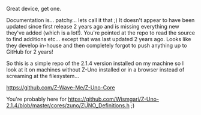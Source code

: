 Great device, get one.

Documentation is... patchy... lets call it that ;) It doesn't appear to have been updated since first release 2 years ago and is missing everything new they've added (which is a lot!).
You're pointed at the repo to read the source to find additions etc... except that was last updated 2 years ago. Looks like they develop in-house and then completely forgot to push anything up to GitHub for 2 years!

So this is a simple repo of the 2.1.4 version installed on my machine so I look at it on machines without Z-Uno installed or in a browser instead of screaming at the filesystem...

https://github.com/Z-Wave-Me/Z-Uno-Core

You're probably here for https://github.com/Wismgari/Z-Uno-2.1.4/blob/master/cores/zuno/ZUNO_Definitions.h ;)
